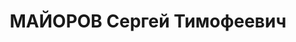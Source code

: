---
title: МАЙОРОВ Сергей Тимофеевич
description: "Род. в 1903, г. Курган, русский. Проживал: г. Красноярск. Начальник\
  \ инструментального цеха ПВРЗ. \n  Арестован 10.09.1936. Обв. по ст. 58-7, 58-8,\
  \ 58-11УК РСФСР. Приговор: ВК ВС СССР, 21.04.1937 – 8 лет ИТЛ и 5 лет лишения политических\
  \ прав с конфискацией личного имущества. Отбывал срок в Мариинской тюрьме, с 17.07.1939\
  \ в Норильлаге. В 1943 срок снижен на 1 год. Освобожден 09.09.1943. Сослан 08.09.1951\
  \ ОСО МГБ СССР на поселение в КК. \n  Реабилитирован ВК ВС СССР 18.08.1956"
---